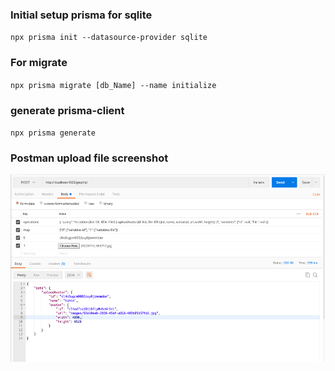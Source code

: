 ### Initial setup prisma for sqlite

`npx prisma init --datasource-provider sqlite`

### For migrate

`npx prisma migrate [db_Name] --name initialize`

### generate prisma-client

`npx prisma generate`

### Postman upload file screenshot

<img src="https://github.com/tuhinsaud4614/graphql-basic/blob/master/graphql-prisma/screenshots/upload_file_with_postman.png" width=520 height=300 alt="Upload file with postman">
